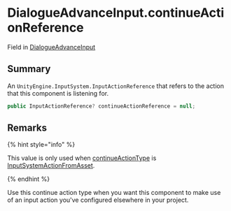 # DialogueAdvanceInput.continueActionReference

Field in [DialogueAdvanceInput](/docs/api/csharp/yarn.unity.legacy.dialogueadvanceinput.md)

## Summary


An  `UnityEngine.InputSystem.InputActionReference`  that refers to the action that
this component is listening for.


```csharp
public InputActionReference? continueActionReference = null;
```

## Remarks

<p>
{% hint style="info" %}

This value is only used when <a href="yarn.unity.legacy.dialogueadvanceinput.continueactiontype-2.md">continueActionType</a> is
<a href="yarn.unity.legacy.dialogueadvanceinput.continueactiontype.inputsystemactionfromasset.md">InputSystemActionFromAsset</a>.

{% endhint %}
</p> <p>
Use this continue action type when you want this component to make
use of an input action you've configured elsewhere in your project.
</p>

